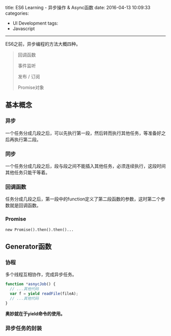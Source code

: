 title: ES6 Learning - 异步操作 & Async函数
date: 2016-04-13 10:09:33
categories:
- UI Development
tags:
- Javascript
---

ES6之前，异步编程的方法大概四种。

> 回调函数
>
> 事件监听
>
> 发布 / 订阅
>
> Promise对象

## 基本概念

### 异步

一个任务分成几段之后，可以先执行第一段，然后转而执行其他任务，等准备好之后再执行第二段。

### 同步

一个任务分成几段之后，段与段之间不能插入其他任务，必须连续执行，这段时间其他任务只能干等着。

### 回调函数

任务分成几段之后，第一段中的function定义了第二段函数的参数，这时第二个参数就是回调函数。

### Promise

    new Promise().then().then()...

<!-- more -->

## Generator函数

### 协程

多个线程互相协作，完成异步任务。

```javascript
function *asnycJob() {
  // ...其他代码
  var f = yield readFile(fileA);
  // ...其他代码
}
```

__奥妙就在于yield命令的使用。__

### 异步任务的封装








































